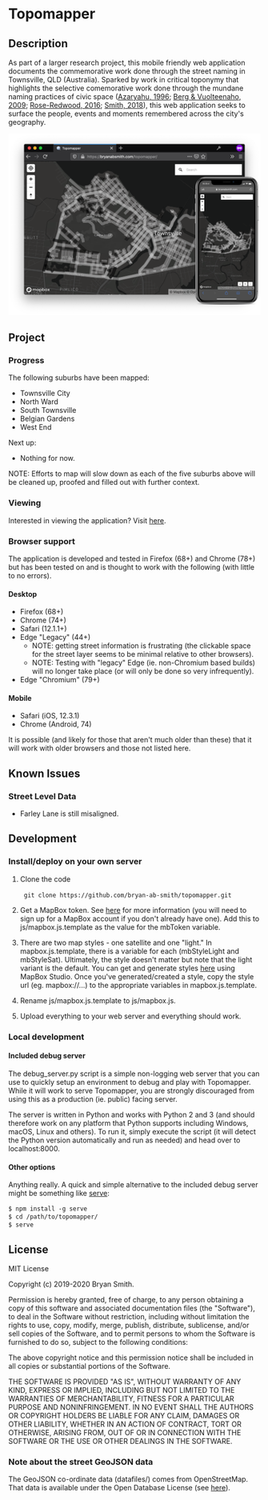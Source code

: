 # Topomapper

## Description

As part of a larger research project, this mobile friendly web application documents the commemorative work done through the street naming in Townsville, QLD (Australia). Sparked by work in critical toponymy that highlights the selective comemorative work done through the mundane naming practices of civic space ([Azaryahu, 1996](https://journals.sagepub.com/doi/pdf/10.1068/d140311); [Berg & Vuolteenaho, 2009](https://books.google.com.au/books/about/Critical_Toponymies.html?id=xg1GAepFft8C&redir_esc=y); [Rose-Redwood, 2016](https://www.acme-journal.org/index.php/acme/article/view/1215); [Smith, 2018](https://www.tandfonline.com/doi/abs/10.1080/00377996.2018.1460569)), this web application seeks to surface the people, events and moments remembered across the city's geography.

![Topomapper Screenshot](img/topomapper_sshot_both_dark.png)

## Project

### Progress

The following suburbs have been mapped:
- Townsville City
- North Ward
- South Townsville
- Belgian Gardens
- West End

Next up:
- Nothing for now.

NOTE: Efforts to map will slow down as each of the five suburbs above will be cleaned up, proofed and filled out with further context.

### Viewing

Interested in viewing the application? Visit [here](https://bryanabsmith.com/topomapper/).

### Browser support

The application is developed and tested in Firefox (68+) and Chrome (78+) but has been tested on and is thought to work with the following (with little to no errors).

#### Desktop
- Firefox (68+)
- Chrome (74+)
- Safari (12.1.1+)
- Edge "Legacy" (44+)
    - NOTE: getting street information is frustrating (the clickable space for the street layer seems to be minimal relative to other browsers).
    - NOTE: Testing with "legacy" Edge (ie. non-Chromium based builds) will no longer take place (or will only be done so very infrequently).
- Edge "Chromium" (79+)

#### Mobile
- Safari (iOS, 12.3.1)
- Chrome (Android, 74)

It is possible (and likely for those that aren't much older than these) that it will work with older browsers and those not listed here.

## Known Issues

### Street Level Data
- Farley Lane is still misaligned.

## Development

### Install/deploy on your own server

1. Clone the code

    ``` git clone https://github.com/bryan-ab-smith/topomapper.git```

2. Get a MapBox token. See [here](https://account.mapbox.com/access-tokens/) for more information (you will need to sign up for a MapBox account if you don't already have one). Add this to js/mapbox.js.template as the value for the mbToken variable.

3. There are two map styles - one satellite and one "light." In mapbox.js.template, there is a variable for each (mbStyleLight and mbStyleSat). Ultimately, the style doesn't matter but note that the light variant is the default. You can get and generate styles [here](https://www.mapbox.com/mapbox-studio/) using MapBox Studio. Once you've generated/created a style, copy the style url (eg. mapbox://...) to the appropriate variables in mapbox.js.template.

4. Rename js/mapbox.js.template to js/mapbox.js.

5. Upload everything to your web server and everything should work.

### Local development

#### Included debug server
The debug_server.py script is a simple non-logging web server that you can use to quickly setup an environment to debug and play with Topomapper. While it will work to serve Topomapper, you are strongly discouraged from using this as a production (ie. public) facing server.

The server is written in Python and works with Python 2 and 3 (and should therefore work on any platform that Python supports including Windows, macOS, Linux and others). To run it, simply execute the script (it will detect the Python version automatically and run as needed) and head over to localhost:8000.



#### Other options

Anything really. A quick and simple alternative to the included debug server might be something like [serve](https://www.npmjs.com/package/serve):

    $ npm install -g serve
    $ cd /path/to/topomapper/
    $ serve

## License

MIT License

Copyright (c) 2019-2020 Bryan Smith.

Permission is hereby granted, free of charge, to any person obtaining a copy
of this software and associated documentation files (the "Software"), to deal
in the Software without restriction, including without limitation the rights
to use, copy, modify, merge, publish, distribute, sublicense, and/or sell
copies of the Software, and to permit persons to whom the Software is
furnished to do so, subject to the following conditions:

The above copyright notice and this permission notice shall be included in all
copies or substantial portions of the Software.

THE SOFTWARE IS PROVIDED "AS IS", WITHOUT WARRANTY OF ANY KIND, EXPRESS OR
IMPLIED, INCLUDING BUT NOT LIMITED TO THE WARRANTIES OF MERCHANTABILITY,
FITNESS FOR A PARTICULAR PURPOSE AND NONINFRINGEMENT. IN NO EVENT SHALL THE
AUTHORS OR COPYRIGHT HOLDERS BE LIABLE FOR ANY CLAIM, DAMAGES OR OTHER
LIABILITY, WHETHER IN AN ACTION OF CONTRACT, TORT OR OTHERWISE, ARISING FROM,
OUT OF OR IN CONNECTION WITH THE SOFTWARE OR THE USE OR OTHER DEALINGS IN THE
SOFTWARE.

### Note about the street GeoJSON data
The GeoJSON co-ordinate data (datafiles/) comes from OpenStreetMap. That data is available under the Open Database License (see [here](https://opendatacommons.org/licenses/odbl/1-0/)).
